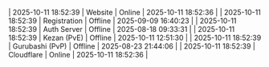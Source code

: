 | 2025-10-11 18:52:39 | Website | Online | 2025-10-11 18:52:36 |
| 2025-10-11 18:52:39 | Registration | Offline | 2025-09-09 16:40:23 |
| 2025-10-11 18:52:39 | Auth Server | Offline | 2025-08-18 09:33:31 |
| 2025-10-11 18:52:39 | Kezan (PvE) | Offline | 2025-10-11 12:51:30 |
| 2025-10-11 18:52:39 | Gurubashi (PvP) | Offline | 2025-08-23 21:44:06 |
| 2025-10-11 18:52:39 | Cloudflare | Online | 2025-10-11 18:52:36 |
